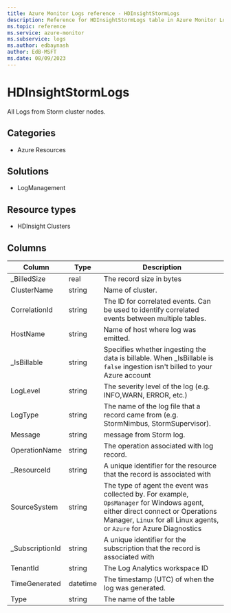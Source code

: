 ```yaml
---
title: Azure Monitor Logs reference - HDInsightStormLogs
description: Reference for HDInsightStormLogs table in Azure Monitor Logs.
ms.topic: reference
ms.service: azure-monitor
ms.subservice: logs
ms.author: edbaynash
author: EdB-MSFT
ms.date: 08/09/2023
---
```


# HDInsightStormLogs

All Logs from Storm cluster nodes.

## Categories

- Azure Resources
## Solutions

- LogManagement
## Resource types

- HDInsight Clusters




## Columns

| Column | Type | Description |
|---|---|---|
| _BilledSize | real | The record size in bytes |
| ClusterName | string | Name of cluster. |
| CorrelationId | string | The ID for correlated events. Can be used to identify correlated events between multiple tables. |
| HostName | string | Name of host where log was emitted. |
| _IsBillable | string | Specifies whether ingesting the data is billable. When _IsBillable is `false` ingestion isn't billed to your Azure account |
| LogLevel | string | The severity level of the log (e.g. INFO,WARN, ERROR, etc.) |
| LogType | string | The name of the log file that a record came from (e.g. StormNimbus, StormSupervisor). |
| Message | string | message from Storm log. |
| OperationName | string | The operation associated with log record. |
| _ResourceId | string | A unique identifier for the resource that the record is associated with |
| SourceSystem | string | The type of agent the event was collected by. For example, `OpsManager` for Windows agent, either direct connect or Operations Manager, `Linux` for all Linux agents, or `Azure` for Azure Diagnostics |
| _SubscriptionId | string | A unique identifier for the subscription that the record is associated with |
| TenantId | string | The Log Analytics workspace ID |
| TimeGenerated | datetime | The timestamp (UTC) of when the log was generated. |
| Type | string | The name of the table |
